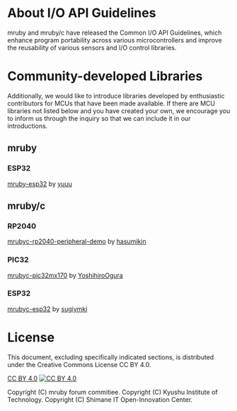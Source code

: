# About I/O API Guidelines

mruby and mruby/c have released the Common I/O API Guidelines, which enhance program portability across various microcontrollers and improve the reusability of various sensors and I/O control libraries.

# Community-developed Libraries

Additionally, we would like to introduce libraries developed by enthusiastic contributors for MCUs that have been made available. If there are MCU libraries not listed below and you have created your own, we encourage you to inform us through the inquiry so that we can include it in our introductions.

## mruby

### ESP32

[mruby-esp32](https://github.com/yuuu/mruby-esp32) by [yuuu](https://github.com/yuuu)

## mruby/c

### RP2040

[mrubyc-rp2040-peripheral-demo](https://github.com/picoruby/rp2040-peripheral-demo) by [hasumikin](https://github.com/hasumikin)

### PIC32

[mrubyc-pic32mx170](https://github.com/YoshihiroOgura/pic32mx170_mrubyc/tree/master) by [YoshihiroOgura](https://github.com/YoshihiroOgura)

### ESP32

[mrubyc-esp32](https://github.com/gfd-dennou-club/mrubyc-esp32) by [sugiymki](http://sugiymki)

# License

This document, excluding specifically indicated sections, is distributed under the Creative Commons License CC BY 4.0.

[CC BY 4.0](https://creativecommons.org/licenses/by/4.0/)
<a href="https://creativecommons.org/licenses/by/4.0/">
![CC BY 4.0](https://licensebuttons.net/l/by/4.0/88x31.png)
</a>

Copyright (C) mruby forum commitiee.
Copyright (C) Kyushu Institute of Technology.
Copyright (C) Shimane IT Open-Innovation Center.
